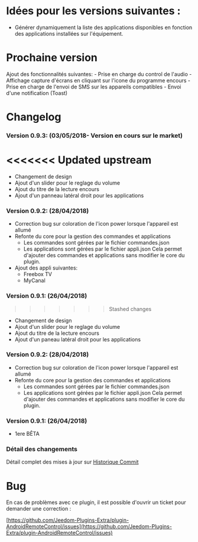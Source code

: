 # Idées pour les versions suivantes :

- Générer dynamiquement la liste des applications disponibles en fonction des applications installées sur l'équipement.

# Prochaine version

Ajout des fonctionnalités suivantes:
    - Prise en charge du control de l'audio
    - Affichage capture d'écrans en cliquant sur l'icone du programme encours
    - Prise en charge de l'envoi de SMS sur les appareils compatibles
    - Envoi d'une notification (Toast)

# Changelog

### Version 0.9.3:  (03/05/2018- Version en cours sur le market)
<<<<<<< Updated upstream
=======

* Changement de design
* Ajout d'un slider pour le reglage du volume
* Ajout du titre de la lecture encours
* Ajout d'un panneau latéral droit pour les applications


### Version 0.9.2:  (28/04/2018)

* Correction bug sur coloration de l'icon power lorsque l'appareil est allumé
* Refonte du core pour la gestion des commandes et applications
    - Les commandes sont gérées par le fichier commandes.json
    - Les applications sont gérées par le fichier appli.json
Cela permet d'ajouter des commandes et applications sans modifier le core du plugin.
* Ajout des appli suivantes:
    - Freebox TV
    - MyCanal

### Version 0.9.1:  (26/04/2018)
>>>>>>> Stashed changes

* Changement de design
* Ajout d'un slider pour le reglage du volume
* Ajout du titre de la lecture encours
* Ajout d'un paneau latéral droit pour les applications


### Version 0.9.2:  (28/04/2018)

* Correction bug sur coloration de l'icon power lorsque l'appareil est allumé
* Refonte du core pour la gestion des commandes et applications
    - Les commandes sont gérées par le fichier commandes.json
    - Les applications sont gérées par le fichier appli.json
Cela permet d'ajouter des commandes et applications sans modifier le core du plugin.

### Version 0.9.1:  (26/04/2018)

* 1ere BÊTA

### Détail des changements

Détail complet des mises à jour sur [Historique Commit](https://github.com/Jeedom-Plugins-Extra/plugin-AndroidRemoteControl/commits/master)

# Bug

En cas de problèmes avec ce plugin, il est possible d'ouvrir un ticket pour demander une correction :

[https://github.com/Jeedom-Plugins-Extra/plugin-AndroidRemoteControl/issues](https://github.com/Jeedom-Plugins-Extra/plugin-AndroidRemoteControl/issues)
